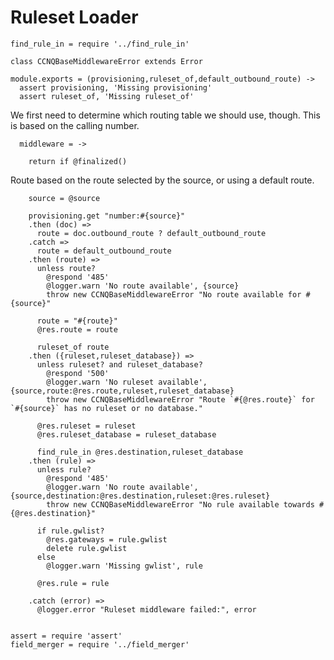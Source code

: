Ruleset Loader
==============

    find_rule_in = require '../find_rule_in'

    class CCNQBaseMiddlewareError extends Error

    module.exports = (provisioning,ruleset_of,default_outbound_route) ->
      assert provisioning, 'Missing provisioning'
      assert ruleset_of, 'Missing ruleset_of'

We first need to determine which routing table we should use, though.
This is based on the calling number.

      middleware = ->

        return if @finalized()

Route based on the route selected by the source, or using a default route.

        source = @source

        provisioning.get "number:#{source}"
        .then (doc) =>
          route = doc.outbound_route ? default_outbound_route
        .catch =>
          route = default_outbound_route
        .then (route) =>
          unless route?
            @respond '485'
            @logger.warn 'No route available', {source}
            throw new CCNQBaseMiddlewareError "No route available for #{source}"

          route = "#{route}"
          @res.route = route

          ruleset_of route
        .then ({ruleset,ruleset_database}) =>
          unless ruleset? and ruleset_database?
            @respond '500'
            @logger.warn 'No ruleset available', {source,route:@res.route,ruleset,ruleset_database}
            throw new CCNQBaseMiddlewareError "Route `#{@res.route}` for `#{source}` has no ruleset or no database."

          @res.ruleset = ruleset
          @res.ruleset_database = ruleset_database

          find_rule_in @res.destination,ruleset_database
        .then (rule) =>
          unless rule?
            @respond '485'
            @logger.warn 'No route available', {source,destination:@res.destination,ruleset:@res.ruleset}
            throw new CCNQBaseMiddlewareError "No rule available towards #{@res.destination}"

          if rule.gwlist?
            @res.gateways = rule.gwlist
            delete rule.gwlist
          else
            @logger.warn 'Missing gwlist', rule

          @res.rule = rule

        .catch (error) =>
          @logger.error "Ruleset middleware failed:", error


    assert = require 'assert'
    field_merger = require '../field_merger'
